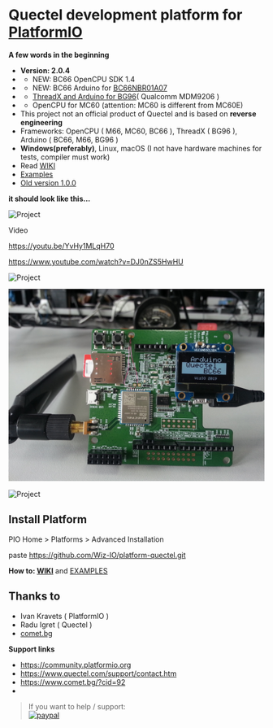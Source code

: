 # Quectel development platform for [PlatformIO](http://platformio.org)

**A few words in the beginning**
* **Version: 2.0.4**
* * NEW: BC66 OpenCPU SDK 1.4
* * NEW: BC66 Arduino for [BC66NBR01A07](https://github.com/Wiz-IO/platform-quectel/wiki/Framework-Arduino#ini-for-bc66)
* * [ThreadX and Arduino for BG96](https://github.com/Wiz-IO/platform-quectel/wiki/Framework-ThreadX)( Qualcomm MDM9206 )
* * OpenCPU for MC60 (attention: MC60 is different from MC60E)
* This project not an official product of Quectel and is based on **reverse engineering**
* Frameworks: OpenCPU ( M66, MC60, BC66 ), ThreadX ( BG96 ), Arduino ( BC66, M66, BG96 )
* **Windows(preferably)**, Linux, macOS (I not have hardware machines for tests, compiler must work)
* Read [WIKI](https://github.com/Wiz-IO/platform-quectel/wiki/PLATFORM-QUECTEL)
* [Examples](https://github.com/Wiz-IO/platformio-quectel-examples) 
* [Old version 1.0.0](https://github.com/Wiz-IO/LIB/blob/master/platformio-quectel-100.zip)



**it should look like this...**

![Project](https://raw.githubusercontent.com/Wiz-IO/platform-opencpu/master/platform.png) 

Video

https://youtu.be/YvHy1MLqH70

https://www.youtube.com/watch?v=DJ0nZS5HwHU

![Project](https://raw.githubusercontent.com/Wiz-IO/platform-opencpu/master/boards.png) 

![Project](https://raw.githubusercontent.com/Wiz-IO/LIB/master/images/bc66-oled.jpg) 

![Project](https://raw.githubusercontent.com/Wiz-IO/platform-opencpu/master/on_linux.png) 

## Install Platform

PIO Home > Platforms > Advanced Installation 

paste https://github.com/Wiz-IO/platform-quectel.git

**How to: [WIKI](https://github.com/Wiz-IO/platform-quectel/wiki/PLATFORM-QUECTEL)**
 and [EXAMPLES](https://github.com/Wiz-IO/platformio-quectel-examples)

## Thanks to

* Ivan Kravets ( PlatformIO )
* Radu Igret ( Quectel )
* [comet.bg](https://www.comet.bg/?cid=92)

**Support links**

* https://community.platformio.org
* https://www.quectel.com/support/contact.htm
* https://www.comet.bg/?cid=92
* 

>If you want to help / support:   
[![paypal](https://www.paypalobjects.com/en_US/i/btn/btn_donate_SM.gif)](https://www.paypal.com/cgi-bin/webscr?cmd=_s-xclick&hosted_button_id=ESUP9LCZMZTD6)
